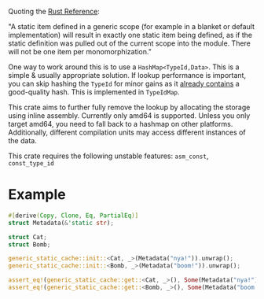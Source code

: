 Quoting the [Rust Reference](https://doc.rust-lang.org/reference/items/static-items.html):

"A static item defined in a generic scope (for example in a blanket or default implementation)
will result in exactly one static item being defined, as if the static definition was pulled
out of the current scope into the module. There will not be one item per monomorphization."

One way to work around this is to use a `HashMap<TypeId,Data>`. This is a simple & usually appropriate solution.
If lookup performance is important, you can skip hashing the `TypeId` for minor gains as it [already contains](https://github.com/rust-lang/rust/blob/eeff92ad32c2627876112ccfe812e19d38494087/library/core/src/any.rs#L645) a good-quality hash. This is implemented in `TypeIdMap`.

This crate aims to further fully remove the lookup by allocating the storage using inline
assembly. Currently only amd64 is supported. Unless you only target amd64, you need to
fall back to a hashmap on other platforms. Additionally, different compilation units may
access different instances of the data.

This crate requires the following unstable features: `asm_const`, `const_type_id`

# Example
```rust
#[derive(Copy, Clone, Eq, PartialEq)]
struct Metadata(&'static str);

struct Cat;
struct Bomb;

generic_static_cache::init::<Cat, _>(Metadata("nya!")).unwrap();
generic_static_cache::init::<Bomb, _>(Metadata("boom!")).unwrap();

assert_eq!(generic_static_cache::get::<Cat, _>(), Some(Metadata("nya!")));
assert_eq!(generic_static_cache::get::<Bomb, _>(), Some(Metadata("boom!")));
```
